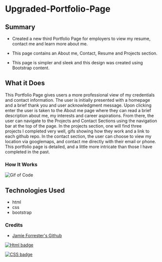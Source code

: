 # Upgraded-Portfolio-Page

## Summary
* Created a new third Portfolio Page for employers to view my resume, contact me and learn more about me.

* This page contains an About me, Contact, Resume and Projects section.

* This page is simpler and sleek and this design was created using Bootstrap content. 

## What it Does
This Portfolio Page gives users a more professional view of my credentials and contact information. The user is initially presented with a homepage and a brief thank you and user acknowledgment message. Upon clicking enter the user is taken to the About me page where they can read a brief description about me, my interests and career aspirations. From there, the user can navigate to the Projects and Contact Sections using the navigation bar at the top of the page. In the projects section, one will find three projects I completed very well, gifs showing how they work and a link to each github repo. In the contact section, the user can choose to view my location via googlemaps, and contact me directly with their email or phone. This portfolio page is detailed, and a little more intricate than those I have completed in the past. 

### How It Works
![Gif of Code](https://github.com/Forresterjamie01/Upgraded-Portfolio-Page/blob/main/images/gif%20of%20upgraded%20portfolio.gif)

## Technologies Used
* html
* css
* bootstrap


### Credits
* [Jamie Forrester's Github](https://github.com/Forresterjamie01 "Jamie Forrester")


[![Html badge](https://img.shields.io/badge/Html-100%25-red)](https://shields.io/)

[![CSS badge](https://img.shields.io/badge/Html-3.9%25-purple)](https://shields.io/)




